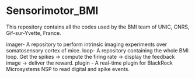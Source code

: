 # Sensorimotor_BMI
This repository contains all the codes used by the BMI team of UNIC, CNRS, Gif-sur-Yvette, France. 

imager- A repository to perform intrinsic imaging experiments over somatosensory cortex of mice. 
loop- A repository containing the whole BMI loop. Get the spikes -> compute the firing rate -> display the feedback image -> deliver the reward. 
plugin - A real-time plugin for BlackRock Microsystems NSP to read digital and spike events. 